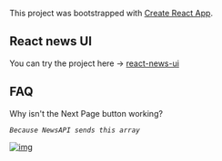 This project was bootstrapped with [Create React App](https://github.com/facebook/create-react-app).

## React news UI

You can try the project here -> [react-news-ui](https://react-news-ui.herokuapp.com/)

## FAQ

Why isn't the Next Page button working?

_`Because NewsAPI sends this array`_

[![img](https://downloader.disk.yandex.ru/preview/3ffefd84e3ae76ea7b17506e52465f109e86f7ffa3337c613c84988007edf6c3/5f7e2bc1/PZUIM7nhch-0bfCYsQYqhQSeOKhvdkRhNQUXENpjb8PkDTCwvjSgXY4XAd6fMsYAN10cjETGG9RXup5aFztWBA==?uid=0&filename=2020-10-07_21-57-24.png&disposition=inline&hash=&limit=0&content_type=image%2Fpng&tknv=v2&owner_uid=614872895&size=2048x2048 "img")](https://downloader.disk.yandex.ru/preview/3ffefd84e3ae76ea7b17506e52465f109e86f7ffa3337c613c84988007edf6c3/5f7e2bc1/PZUIM7nhch-0bfCYsQYqhQSeOKhvdkRhNQUXENpjb8PkDTCwvjSgXY4XAd6fMsYAN10cjETGG9RXup5aFztWBA==?uid=0&filename=2020-10-07_21-57-24.png&disposition=inline&hash=&limit=0&content_type=image%2Fpng&tknv=v2&owner_uid=614872895&size=2048x2048 "img")
